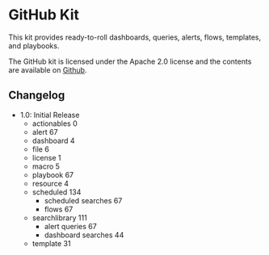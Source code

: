 # GitHub Kit

This kit provides ready-to-roll dashboards, queries, alerts, flows, templates, and playbooks.

The GitHub kit is licensed under the Apache 2.0 license and the contents are available on [Github](https://github.com/gravwell/kits/tree/main/github).

<!-- ## Dependencies
Null -->

## Changelog
- 1.0: Initial Release
	- actionables 0
	- alert 67
	- dashboard 4
	- file 6
	- license 1
	- macro 5
	- playbook 67
	- resource 4
	- scheduled 134
		- scheduled searches 67
		- flows 67
	- searchlibrary 111
		- alert queries 67
		- dashboard searches 44
	- template 31